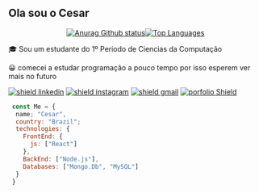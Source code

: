 ## Ola sou o Cesar


<div style="width: 100%; display: flex; justify-content: center;">
  <a href="https://github.com/CesarFSJunior"><img src="https://github-readme-stats.vercel.app/api?username=CesarFSJunior&show_icons=true&theme=tokyonight&count_private=true&locale=Pt-Br&hide_rank=true&hide_title=true" alt="Anurag Github status"></a>
  <a href="https://github.com/CesarFSJunior"><img src="https://github-readme-stats.vercel.app/api/top-langs/?username=CesarFSJunior&layout=compact&theme=tokyonight" alt="Top Languages"></a>
</div>


🎓  Sou um estudante do 1º Periodo de Ciencias da Computação

😀  comecei a estudar programação a pouco tempo por isso esperem ver mais no futuro

<a href="https://www.linkedin.com/in/cesar-francisco/" target="_blank"><img src="https://img.shields.io/badge/LinkedIn-0077B5?style=for-the-badge&logo=linkedin&logoColor=white" alt="shield linkedin"></img></a>
<a href="https://www.instagram.com/cesar.fsj/?hl=pt-br" target="_blank"><img src="https://img.shields.io/badge/Instagram-E4405F?style=for-the-badge&logo=instagram&logoColor=white" alt="shield instagram"></img></a>
<a href="mailto:cesarfsjunior@hotmail.com" target="_blank"><img src="https://img.shields.io/badge/Gmail-D14836?style=for-the-badge&logo=gmail&logoColor=white" alt="shield gmail"></img></a>
<a href="https://cesarfsjunior.github.io/Portfolio/" target="_blank"><img src="https://img.shields.io/badge/website-000000?style=for-the-badge&logo=About.me&logoColor=white" alt="porfolio Shield"></img></a>

``` js
 const Me = {
  name; "Cesar",
  country: "Brazil";
  technologies: {
    FrontEnd: {
      js: ["React"]
    },
    BackEnd: ["Node.js"],
    Databases: ["Mongo.Db", "MySQL"]
  }
 }

```
